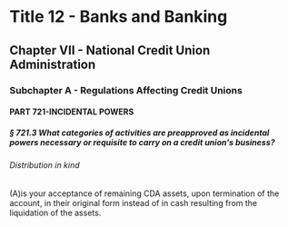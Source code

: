 
# Title 12 - Banks and Banking
## Chapter VII - National Credit Union Administration
### Subchapter A - Regulations Affecting Credit Unions
#### PART 721-INCIDENTAL POWERS
##### § 721.3 What categories of activities are preapproved as incidental powers necessary or requisite to carry on a credit union's business?
###### Distribution in kind

(A)is your acceptance of remaining CDA assets, upon termination of the account, in their original form instead of in cash resulting from the liquidation of the assets.

